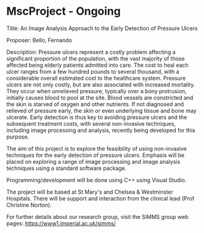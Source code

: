 # MscProject - Ongoing


Title: An Image Analysis Approach to the Early Detection of Pressure Ulcers

Proposer: Bello, Fernando

Description: Pressure ulcers represent a costly problem affecting a significant proportion of the population, with the vast majority of those affected being elderly patients admitted into care. The cost to heal each ulcer ranges from a few hundred pounds to several thousand, with a considerable overall estimated cost to the healthcare system. Pressure ulcers are not only costly, but are also associated with increased mortality. They occur when unrelieved pressure, typically over a bony protrusion, initially causes blood to pool at the site. Blood vessels are constricted and the skin is starved of oxygen and other nutrients. If not diagnosed and relieved of pressure early, the skin or even underlying tissue and bone may ulcerate. Early detection is thus key to avoiding pressure ulcers and the subsequent treatment costs, with several non-invasive techniques, including image processing and analysis, recently being developed for this purpose.

The aim of this project is to explore the feasibility of using non-invasive techniques for the early detection of pressure ulcers. Emphasis will be placed on exploring a range of image processing and image analysis techniques using a standard software package.

Programming/development will be done using C++ using Visual Studio.

The project will be based at St Mary's and Chelsea & Westminster Hospitals. There will be support and interaction from the clinical lead (Prof Christine Norton).

For further details about our research group, visit the SiMMS group web pages: https://www1.imperial.ac.uk/simms/
